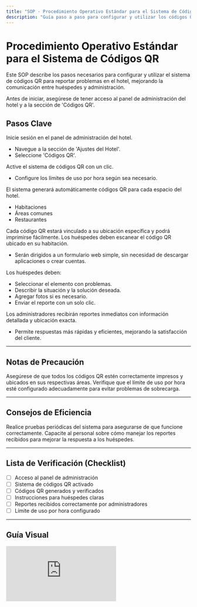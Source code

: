```yaml
---
title: "SOP · Procedimiento Operativo Estándar para el Sistema de Códigos QR"
description: "Guía paso a paso para configurar y utilizar los códigos QR en el hotel, mejorando la comunicación con los huéspedes"
---
```


# Procedimiento Operativo Estándar para el Sistema de Códigos QR

Este SOP describe los pasos necesarios para configurar y utilizar el sistema de códigos QR para reportar problemas en el hotel, mejorando la comunicación entre huéspedes y administración.

<Note>
Antes de iniciar, asegúrese de tener acceso al panel de administración del hotel y a la sección de 'Códigos QR'.
</Note>

## Pasos Clave

<Steps titleSize="h3">
  <Step title="Paso 1 · Acceder al Panel de Administración" icon="eye" iconType="solid" stepNumber={1}>
    Inicie sesión en el panel de administración del hotel.
    <ul>
      <li>Navegue a la sección de 'Ajustes del Hotel'.</li>
      <li>Seleccione 'Códigos QR'.</li>
    </ul>
  </Step>

  <Step title="Paso 2 · Activar el Sistema de Códigos QR" icon="power" iconType="solid" stepNumber={2}>
    Active el sistema de códigos QR con un clic.
    <ul>
      <li>Configure los límites de uso por hora según sea necesario.</li>
    </ul>
  </Step>

  <Step title="Paso 3 · Generar Códigos QR" icon="qrcode" iconType="solid" stepNumber={3}>
    El sistema generará automáticamente códigos QR para cada espacio del hotel.
    <ul>
      <li>Habitaciones</li>
      <li>Áreas comunes</li>
      <li>Restaurantes</li>
    </ul>
    <Tip>
    Cada código QR estará vinculado a su ubicación específica y podrá imprimirse fácilmente.
    </Tip>
  </Step>

  <Step title="Paso 4 · Instrucciones para los Huéspedes" icon="users" iconType="solid" stepNumber={4}>
    Los huéspedes deben escanear el código QR ubicado en su habitación.
    <ul>
      <li>Serán dirigidos a un formulario web simple, sin necesidad de descargar aplicaciones o crear cuentas.</li>
    </ul>
  </Step>

  <Step title="Paso 5 · Reportar Problemas" icon="clipboard-list" iconType="solid" stepNumber={5}>
    Los huéspedes deben:
    <ul>
      <li>Seleccionar el elemento con problemas.</li>
      <li>Describir la situación y la solución deseada.</li>
      <li>Agregar fotos si es necesario.</li>
      <li>Enviar el reporte con un solo clic.</li>
    </ul>
  </Step>

  <Step title="Paso 6 · Recepción de Reportes por Administradores" icon="bell" iconType="solid" stepNumber={6}>
    Los administradores recibirán reportes inmediatos con información detallada y ubicación exacta.
    <ul>
      <li>Permite respuestas más rápidas y eficientes, mejorando la satisfacción del cliente.</li>
    </ul>
  </Step>
</Steps>

---

## Notas de Precaución

<Warning>
Asegúrese de que todos los códigos QR estén correctamente impresos y ubicados en sus respectivas áreas.
</Warning>

<Warning>
Verifique que el límite de uso por hora esté configurado adecuadamente para evitar problemas de sobrecarga.
</Warning>

---

## Consejos de Eficiencia

<Tip>
Realice pruebas periódicas del sistema para asegurarse de que funcione correctamente.
</Tip>

<Tip>
Capacite al personal sobre cómo manejar los reportes recibidos para mejorar la respuesta a los huéspedes.
</Tip>

---

## Lista de Verificación (Checklist)

- [ ] Acceso al panel de administración
- [ ] Sistema de códigos QR activado
- [ ] Códigos QR generados y verificados
- [ ] Instrucciones para huéspedes claras
- [ ] Reportes recibidos correctamente por administradores
- [ ] Límite de uso por hora configurado

---

## Guía Visual

<iframe
  className="w-full aspect-video rounded-xl"
  src="https://www.loom.com/embed/cd19b228d133400e8531ab876d950887"
  title="Sistema de códigos QR en el hotel"
  frameBorder="0"
  allow="accelerometer; autoplay; clipboard-write; encrypted-media; gyroscope; picture-in-picture"
  allowFullScreen
></iframe>
